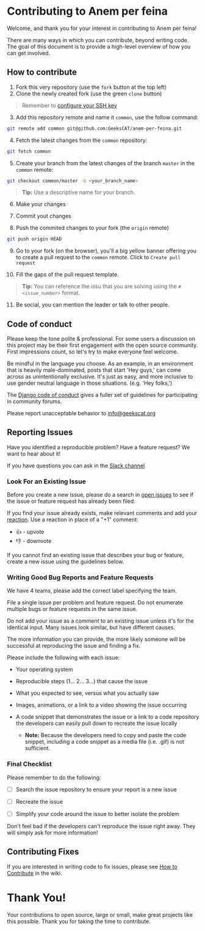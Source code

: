 # Contributing to Anem per feina

Welcome, and thank you for your interest in contributing to Anem per feina!

There are many ways in which you can contribute, beyond writing code. The goal of this document is to provide a high-level overview of how you can get involved.

## How to contribute

1. Fork this very repository (use the `fork` button at the top left)
2. Clone the newly created fork (use the green `clone` button)
> Remember to [configure your SSH key]()
3. Add this repository remote and name it `common`, use the follow command:
```bash
git remote add common git@github.com:GeeksCAT/anem-per-feina.git
```
4. Fetch the latest changes from the `common` repository:
```bash
git fetch common
```
5. Create your branch from the latest changes of the branch `master` in the `common` remote:
```bash
git checkout common/master -b <your_branch_name>
```

> **Tip:** Use a descriptive name for your branch.

6. Make your changes

7. Commit yout changes

8. Push the commited changes to your fork (the `origin` remote)
```bash
git push origin HEAD
```

9. Go to your fork (on the browser), you'll a big yellow banner offering you to create a pull request to the `common` remote. Click to `Create pull request`

10. Fill the gaps of the pull request template.

> **Tip:** You can reference the issu that you are solving using the `#<issue_number>` format.

11. Be social, you can mention the leader or talk to other people.


## Code of conduct

Please keep the tone polite & professional.  For some users a discussion on this project may be their first engagement with the open source community.  First impressions count, so let's try to make everyone feel welcome.

Be mindful in the language you choose.  As an example, in an environment that is heavily male-dominated, posts that start 'Hey guys,' can come across as unintentionally exclusive.  It's just as easy, and more inclusive to use gender neutral language in those situations. (e.g. 'Hey folks,')

The [Django code of conduct](https://www.djangoproject.com/conduct/) gives a fuller set of guidelines for participating in community forums.

Please report unacceptable behavior to info@geekscat.org

## Reporting Issues

Have you identified a reproducible problem? Have a feature request? We want to hear about it!

If you have questions you can ask in the [Slack channel](https://geekscat.slack.com)

### Look For an Existing Issue

Before you create a new issue, please do a search in [open issues](https://github.com/GeeksCAT/anem-per-feina/issues) to see if the issue or feature request has already been filed.

If you find your issue already exists, make relevant comments and add your [reaction](https://github.com/blog/2119-add-reactions-to-pull-requests-issues-and-comments). Use a reaction in place of a "+1" comment:

* 👍 - upvote
* 👎 - downvote

If you cannot find an existing issue that describes your bug or feature, create a new issue using the guidelines below.

### Writing Good Bug Reports and Feature Requests

We have 4 teams, please add the correct label specifying the team.

File a single issue per problem and feature request. Do not enumerate multiple bugs or feature requests in the same issue.

Do not add your issue as a comment to an existing issue unless it's for the identical input. Many issues look similar, but have different causes.

The more information you can provide, the more likely someone will be successful at reproducing the issue and finding a fix.

Please include the following with each issue:

* Your operating system

* Reproducible steps (1... 2... 3...) that cause the issue

* What you expected to see, versus what you actually saw

* Images, animations, or a link to a video showing the issue occurring

* A code snippet that demonstrates the issue or a link to a code repository the developers can easily pull down to recreate the issue locally

  * **Note:** Because the developers need to copy and paste the code snippet, including a code snippet as a media file (i.e. .gif) is not sufficient.

### Final Checklist

Please remember to do the following:

* [ ] Search the issue repository to ensure your report is a new issue

* [ ] Recreate the issue

* [ ] Simplify your code around the issue to better isolate the problem

Don't feel bad if the developers can't reproduce the issue right away. They will simply ask for more information!

## Contributing Fixes

If you are interested in writing code to fix issues,
please see [How to Contribute](https://github.com/microsoft/vscode/wiki/How-to-Contribute) in the wiki.

# Thank You!

Your contributions to open source, large or small, make great projects like this possible. Thank you for taking the time to contribute.